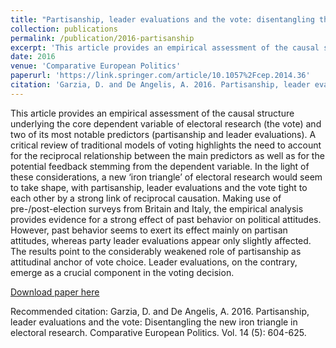```yaml
---
title: "Partisanship, leader evaluations and the vote: disentangling the new iron triangle in electoral research"
collection: publications
permalink: /publication/2016-partisanship
excerpt: 'This article provides an empirical assessment of the causal structure underlying the core dependent variable of electoral research (the vote) and two of its most notable predictors (partisanship and leader evaluations). A critical review of traditional models of voting highlights the need to account for the reciprocal relationship between the main predictors as well as for the potential feedback stemming from the dependent variable. In the light of these considerations, a new ‘iron triangle’ of electoral research would seem to take shape, with partisanship, leader evaluations and the vote tight to each other by a strong link of reciprocal causation. Making use of pre-/post-election surveys from Britain and Italy, the empirical analysis provides evidence for a strong effect of past behavior on political attitudes. However, past behavior seems to exert its effect mainly on partisan attitudes, whereas party leader evaluations appear only slightly affected. The results point to the considerably weakened role of partisanship as attitudinal anchor of vote choice. Leader evaluations, on the contrary, emerge as a crucial component in the voting decision.'
date: 2016
venue: 'Comparative European Politics'
paperurl: 'https://link.springer.com/article/10.1057%2Fcep.2014.36'
citation: 'Garzia, D. and De Angelis, A. 2016. Partisanship, leader evaluations and the vote: Disentangling the new iron triangle in electoral research. Comparative European Politics. Vol. 14 (5): 604-625.'
---
```


This article provides an empirical assessment of the causal structure underlying the core dependent variable of electoral research (the vote) and two of its most notable predictors (partisanship and leader evaluations). A critical review of traditional models of voting highlights the need to account for the reciprocal relationship between the main predictors as well as for the potential feedback stemming from the dependent variable. In the light of these considerations, a new ‘iron triangle’ of electoral research would seem to take shape, with partisanship, leader evaluations and the vote tight to each other by a strong link of reciprocal causation. Making use of pre-/post-election surveys from Britain and Italy, the empirical analysis provides evidence for a strong effect of past behavior on political attitudes. However, past behavior seems to exert its effect mainly on partisan attitudes, whereas party leader evaluations appear only slightly affected. The results point to the considerably weakened role of partisanship as attitudinal anchor of vote choice. Leader evaluations, on the contrary, emerge as a crucial component in the voting decision.

[Download paper
here](https://link.springer.com/article/10.1057%2Fcep.2014.36)

Recommended citation: Garzia, D. and De Angelis, A. 2016. Partisanship, leader evaluations and the vote: Disentangling the new iron triangle in electoral research. Comparative European Politics. Vol. 14 (5): 604-625.
